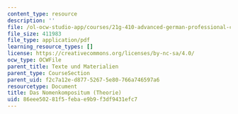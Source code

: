 ```yaml
---
content_type: resource
description: ''
file: /ol-ocw-studio-app/courses/21g-410-advanced-german-professional-communication-spring-2017/86eee50281f5febae9b9f3df9431efc7_21G_410s17_W03_M06.pdf
file_size: 411983
file_type: application/pdf
learning_resource_types: []
license: https://creativecommons.org/licenses/by-nc-sa/4.0/
ocw_type: OCWFile
parent_title: Texte und Materialien
parent_type: CourseSection
parent_uid: f2c7a12e-d877-5267-5e80-766a746597a6
resourcetype: Document
title: Das Nomenkompositum (Theorie)
uid: 86eee502-81f5-feba-e9b9-f3df9431efc7
---
```


